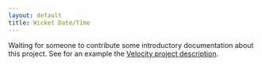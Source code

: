 ```yaml
---
layout: default
title: Wicket Date/Time
---
```


Waiting for someone to contribute some introductory documentation about this
project. See for an example the [Velocity project description](velocity.html).